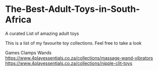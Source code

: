 # The-Best-Adult-Toys-in-South-Africa
A curated List of amazing adult toys

This is a list of my favourite toy collections. Feel free to take a look

Games 
Clamps
Wands
https://www.4playessentials.co.za/collections/massage-wand-vibrators
https://www.4playessentials.co.za/collections/nipple-clit-toys

